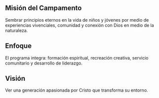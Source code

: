 ## Misión del Campamento
Sembrar principios eternos en la vida de niños y jóvenes por medio de experiencias vivenciales, comunidad y conexión con Dios en medio de la naturaleza.

## Enfoque
El programa integra: formación espiritual, recreación creativa, servicio comunitario y desarrollo de liderazgo.

## Visión
Ver una generación apasionada por Cristo que transforma su entorno.
